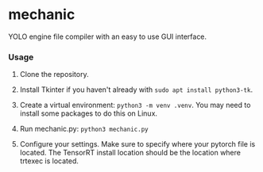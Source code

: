 # mechanic

YOLO engine file compiler with an easy to use GUI interface.

### Usage
1. Clone the repository.

2. Install Tkinter if you haven't already with `sudo apt install python3-tk`.

3. Create a virtual environment: `python3 -m venv .venv`. You may need to install some packages to do this on Linux. 

4. Run mechanic.py: `python3 mechanic.py`

5. Configure your settings. Make sure to specify where your pytorch file is located. The TensorRT install location should be the location where trtexec is located. 

